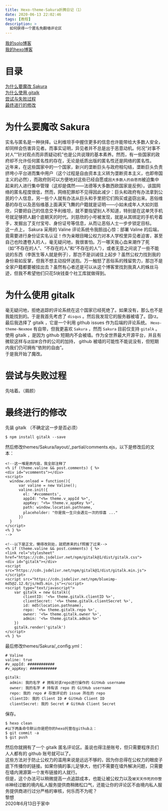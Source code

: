 ```yaml
---
title: Hexo-theme-Sakura折腾日记（1）
date: 2020-06-13 22:02:46
tags: [教程]
description: >
  如何获得一个匿名免翻墙评论区
---
```


[我的solo博客](https://lixiang810.github.io)  
[我的hexo博客](https://lixiang3.imfast.io)  
# 目录
[为什么要魔改 Sakura](#为什么要魔改%20Sakura)  
[为什么使用 gitalk](#为什么使用%20gitalk)  
[尝试与失败过程](#尝试与失败过程)  
[最终进行的修改](#最终进行的修改)  

# 为什么要魔改 Sakura  
实名与匿名是一种抉择。让利维坦手中握住更多的信息也许能带给大多数人安全，却同样会伤害异见者。而事实证明，异见者并不总是出于恶意动机。何况“对事不对人”“针对观点而非质疑动机”也是公共说理的基本素养。然而，有一些国家的政府却不允许任何匿名性的存在，无论是纸质出版的匿名性还是网络的匿名性。  
近年来，在这些国家中的一个国家，新兴的垄断巨头与政府相勾结，垄断巨头负责挤垮小平台进而集中用户（这个过程是自由资本主义转为垄断资本主义，也即帝国主义的必然），而政府则可以方便地对这些已经自愿或`因大多数人的自愿而`被迫集中起来的人进行集中管理（这却是偶然——法德等大多数西欧国家是反例）。该国网络的匿名程度很低，然而，网络犯罪却不见得因此减少：巨头和政府有办法拿到公民的个人信息，另一些个人就有办法从巨头和手里把它们购买或盗窃出来。恶俗维基的存在以及恶俗维基上面满天飞舞的户籍就是证明——小如未成年人大如刘慈欣，只要把自己的信息交予利维坦，就不要指望别人不知道，特别是在这单凭手机号就足够把人翻个底朝天的时代。刘慈欣的小号被发现，就是从其绑定的手机号着手，发掘出了支付宝号、身份证号等信息，从而让恶俗人士一步步锁定目标。  
这一点上， Sakura 采用的 Valine 评论系统令我胆战心惊：部署 Valine 的后端，竟需要进行身份证实名认证！作为亲眼目睹公权力对本人学校里异见者迫害，甚至自己也险遭卷入的人，毫无疑问地，我很害怕。万一哪天我心血来潮作了死（如“不存在的人”、“不存在的人”和“不存在的人”），或者无意之间说了一些不能说的东西（李医生等人就是例子），那岂不是训诫往上起步？虽然公权力找到我的身份易如反掌，但我不想主动投怀送抱。万一触怒了恶俗系的残留势力，那岂不是全家户籍都要被挂出去？虽然有心者还是可以从这个博客里找到我真人的蛛丝马迹，但我不希望他们只花5块钱查个社工库就做得到。  
# 为什么使用 gitalk  
毫无疑问地，拒绝追踪的评论系统在这个国家已经死绝了。如果没有，那么也不是我能找到的。于是我首先考虑了 `disqus` 。然后我发现它的服务器被墙了。囧rz。  
最后我选择了 gitalk ，它是一个利用 github issues 作为后端的评论系统。 `Hexo-theme-Nexmoe` 有自带，但我更喜欢 `Sakura` ，然而 `Sakura` 目前仅支持 `gitalk` 。  
使用 gitalk ，是因为 github 短期内不会被墙。作为全世界最大开源平台，并且有微软这样与`这国家`合作的公司的加持， github 被墙的可能性不能说没有，但短期内我们仍可拥有“依附的自由”。  
于是我开始了魔改。  
# 尝试与失败过程  
先咕着。（屑颜）  
# 最终进行的修改  
先装 gitalk （不确定这一步是否必须）  
```
$ npm install gitalk --save
```
然后修改themes/Sakura/layout/_partial/comments.ejs，以下是修改后的文本：  
```
<!--这一堆是原内容，我全部注释了
<% if (theme.valine && post.comments) { %>
<div id="vcomments"></div>
<script>
  window.onload = function(){
      var valine = new Valine();
      valine.init({
        el: '#vcomments',
        appId: "<%= theme.v_appId %>",
        appKey: "<%= theme.v_appKey %>",
        path: window.location.pathname,
        placeholder: "你是我一生只会遇见一次的惊喜 ..."
      })
  }
</script>
<% } %>
-->

<!--以下是正文，懒得改别处，就把原来的if照搬了过来-->
<% if (theme.valine && post.comments) { %>
<link rel="stylesheet" href="https://cdn.jsdelivr.net/npm/gitalk@1/dist/gitalk.css">
<div id="gitalk"></div>
<script src="https://cdn.jsdelivr.net/npm/gitalk@1/dist/gitalk.min.js"></script>
<script src="https://cdn.jsdelivr.net/npm/blueimp-md5@2.12.0/js/md5.min.js"></script>
<script type="text/javascript">
    var gitalk = new Gitalk({
        clientID: '<%= theme.gitalk.clientID %>',
        clientSecret: '<%= theme.gitalk.clientSecret %>',
        id: md5(location.pathname),
        repo: '<%= theme.gitalk.repo %>',
        owner: '<%= theme.gitalk.owner %>',
        admin: '<%= theme.gitalk.admin %>'
    })
    gitalk.render('gitalk')
</script>
<% } %>
```
最后修改themes/Sakura/_config.yml：  
```
# Valine
valine: true
#v_appId: ############
#v_appKey: ############

gitalk:
  admin: 我的名字 # 拥有对该repo进行操作的 GitHub username
  owner: 我的名字 # 持有该 repo 的 GitHub username
  repo: 我的 repo # 存放评论的 issue 所在的 repo
  clientID: 我的 Client ID # GitHub Client ID
  clientSecret: 我的 Secret # GitHub Client Secret
```
保存。  
```
$ hexo clean
#以下两条命令默认你是把你的hexo托管在github上：
$ git commit -a
$ git push
```
然后你就拥有了一个 gitalk 匿名评论区。虽说也得注册账号，但只需要程序员们人人都有的 github 账号就可以了。  
这些方法对于防止公权力的滥用来说是远远不够的，因为你总得在公权力的眼皮子底下传播你的链接。如果你搞的事儿足够大，他们不需要在墙外解决问题，只需要在墙内溯源第一个发布链接的人就行。  
但是，这个办法可以稍微提高一点追踪成本，也能让被公权力以及`被天天作死的你整得`神经过敏的境内私人服务提供商稍微松口气，还能让你的评论区不由境内私人服务提供商进行过分严格的审核，何乐而不为呢？  
  黎想  
  2020年6月13日于家中  
